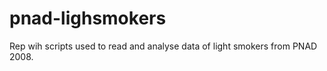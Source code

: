 pnad-lighsmokers
================

Rep wih scripts used to read and analyse data of light smokers from PNAD 2008. 
